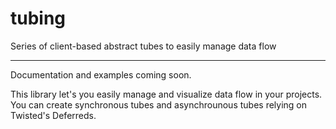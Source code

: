 # tubing
Series of client-based abstract tubes to easily manage data flow
<hr>
Documentation and examples coming soon. <br>

This library let's you easily manage and visualize data flow in your projects. <br>
You can create synchronous tubes and asynchrounous tubes relying on Twisted's Deferreds.

